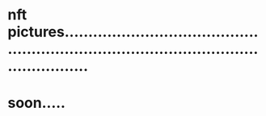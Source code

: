 # nft pictures...............................................................................................................
# soon.....
